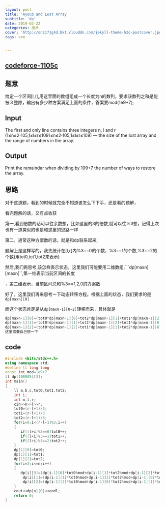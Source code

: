 ```yaml
---
layout: post
title: 'Ayoub and Lost Array '
subtitle: 'dp'
date: 2019-02-22
categories: 技术
cover: 'http://on2171g4d.bkt.clouddn.com/jekyll-theme-h2o-postcover.jpg'
tags: acm


---
```


## 

## [codeforce-1105c](http://codeforces.com/problemset/problem/1105/C)

## 题意

给定一个区间[l,r],用这里面的数组组成一个长度为n的数列，要求该数列之和是能被３整除，输出有多少种方案满足上面的条件，答案要mod(1e9+7);

## Input

The first and only line contains three integers n, l and r (1≤n≤2⋅105,1≤l≤r≤1091≤n≤2⋅105,1≤l≤r≤109) — the size of the lost array and the range of numbers in the array.

## Output

Print the remainder when dividing by 109+7 the number of ways to restore the array.

## 思路

对于这道题，看到的时候就完全不知道该怎么下下手，还是看的题解，

看完题解的话，又有点收获

第一,看到倍数的话可以往余数想，比如这里的3的倍数,就可以往%3想，记得上次也有一道类似的也是和这里的思路一样

第二，通常这种方案数的话，就是和dp联系起来;

题解上是这样写的，我先统计在[l,r]内%3==0的个数，%3==1的个数,%3==2的个数(用tot0,tot1,tot2来表示)

然后,我们再思考,该怎样表示状态，这里我们可能要用二维数组,```dp[maxn][maxn]``,第一维表示当前区间的长度

，第二维表示，当前区间总和%3==1,2,0的方案数

好了，这里我们再来思考一下动态转移方程，根据上面的状态，我们要求的是```dp[maxn][0]```

而这个状态肯定是从```dp[maxn-1][0~2]```转移而来，具体就是

```c++
dp[maxn-1][0]=(tot0*dp[maxn-1][0]+tot2*dp[maxn-1][1]+tot1*dp[maxn-1][2])%mod
dp[maxn-1][1]=(tot0*dp[maxn-1][1]+tot2*dp[maxn-1][2]+tot1*dp[maxn-1][0])%mod
dp[maxn-1][2]=(tot0*dp[maxn-1][2]+tot1*dp[maxn-1][1]+tot2*dp[maxn-1][0])%mod
这里需要自己想一下
```



## code

```cpp
#include <bits/stdc++.h>
using namespace std;
#define ll long long
const int mod=1e9+7
ll dp[100005][3];
int main()
{
    ll a,b,c,tot0,tot1,tot2;
    int i;
    int n,l,r;
    cin>>n>>l>>r;
    tot0=(r-l+1)/3;
    tot1=(r-l+1)/3
    tot2=(r-l+1)/3;
    for(i=0;i<(r-l+1)%3;i++)
    {
       if((l+i)%3==0)tot0++;
       if((l+i)%3==1)tot1++;
       if((l+i)%3==2)tot2++; 
    }
    dp[1][0]=tot0;
    dp[1][1]=tot1;
    dp[1][2]=tot2;
    for(i=2;i<=n;i++)
    {
       dp[i][0]=(dp[i-1][0]*tot0%mod+dp[i-1][1]*tot2%mod+dp[i-1][2]*tot1)%mod;
        dp[i][1]=(dp[i-1][1]*tot0%mod+dp[i-1][2]*tot2%mod+dp[i-1][0]*tot1)%mod;
        dp[i][2]=(dp[i-1][2]*tot0%mod+dp[i-1][0]*tot2%mod+dp[i-1][1]*tot1)%mod;
    }
    cout<<dp[n][0]<<endl;
    return 0;
}
```


